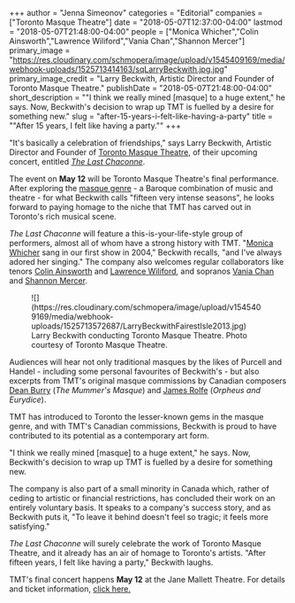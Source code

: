 +++
author = "Jenna Simeonov"
categories = "Editorial"
companies = ["Toronto Masque Theatre"]
date = "2018-05-07T12:37:00-04:00"
lastmod = "2018-05-07T21:48:00-04:00"
people = ["Monica Whicher","Colin Ainsworth","Lawrence Wiliford","Vania Chan","Shannon Mercer"]
primary_image = "https://res.cloudinary.com/schmopera/image/upload/v1545409169/media/webhook-uploads/1525713414163/sqLarryBeckwith.jpg.jpg"
primary_image_credit = "Larry Beckwith, Artistic Director and Founder of Toronto Masque Theatre."
publishDate = "2018-05-07T21:48:00-04:00"
short_description = "&quot;I think we really mined [masque] to a huge extent,&quot; he says. Now, Beckwith&#039;s decision to wrap up TMT is fuelled by a desire for something new."
slug = "after-15-years-i-felt-like-having-a-party"
title = "&quot;After 15 years, I felt like having a party.&quot;"
+++

"It's basically a celebration of friendships," says Larry Beckwith, Artistic Director and Founder of [Toronto Masque Theatre](/scene/companies/toronto-masque-theatre/), of their upcoming concert, entitled [*The Last Chaconne*](http://torontomasquetheatre.com/node/67). 

The event on **May 12** will be Toronto Masque Theatre's final performance. After exploring the [masque genre](https://en.wikipedia.org/wiki/Masque) - a Baroque combination of music and theatre - for what Beckwith calls "fifteen very intense seasons", he looks forward to paying homage to the niche that TMT has carved out in Toronto's rich musical scene.

*The Last Chaconne* will feature a this-is-your-life-style group of performers, almost all of whom have a strong history with TMT. "[Monica Whicher](/scene/people/monica-whicher/) sang in our first show in 2004," Beckwith recalls, "and I've always adored her singing." The company also welcomes regular collaborators like tenors [Colin Ainsworth](/scene/people/colin-ainsworth/) and [Lawrence Wiliford](/scene/people/lawrence-wiliford/), and sopranos [Vania Chan](/scene/people/vania-chan/) and [Shannon Mercer](/scene/people/shannon-mercer/).

<figure data-type="image">
![](https://res.cloudinary.com/schmopera/image/upload/v1545409169/media/webhook-uploads/1525713572687/LarryBeckwithFairestIsle2013.jpg)
<figcaption>Larry Beckwith conducting Toronto Masque Theatre. Photo courtesy of Toronto Masque Theatre.</figcaption>
</figure>

Audiences will hear not only traditional masques by the likes of Purcell and Handel - including some personal favourites of Beckwith's - but also excerpts from TMT's original masque commissions by Canadian composers [Dean Burry](/scene/people/dean-burry/) (*The Mummer's Masque*) and [James Rolfe](/scene/people/james-rolfe/) (*Orpheus and Eurydice*).

TMT has introduced to Toronto the lesser-known gems in the masque genre, and with TMT's Canadian commissions, Beckwith is proud to have contributed to its potential as a contemporary art form.

"I think we really mined [masque] to a huge extent," he says. Now, Beckwith's decision to wrap up TMT is fuelled by a desire for something new.

The company is also part of a small minority in Canada which, rather of ceding to artistic or financial restrictions, has concluded their work on an entirely voluntary basis. It speaks to a company's success story, and as Beckwith puts it, "To leave it behind doesn't feel so tragic; it feels more satisfying."

*The Last Chaconne* will surely celebrate the work of Toronto Masque Theatre, and it already has an air of homage to Toronto's artists. "After fifteen years, I felt like having a party," Beckwith laughs.

TMT's final concert happens **May 12** at the Jane Mallett Theatre. For details and ticket information, [click here.](http://torontomasquetheatre.com/node/67)

